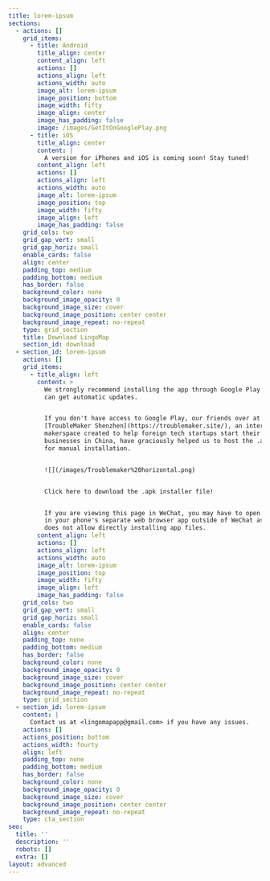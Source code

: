 ```yaml
---
title: lorem-ipsum
sections:
  - actions: []
    grid_items:
      - title: Android
        title_align: center
        content_align: left
        actions: []
        actions_align: left
        actions_width: auto
        image_alt: lorem-ipsum
        image_position: bottom
        image_width: fifty
        image_align: center
        image_has_padding: false
        image: /images/GetItOnGooglePlay.png
      - title: iOS
        title_align: center
        content: |
          A version for iPhones and iOS is coming soon! Stay tuned!
        content_align: left
        actions: []
        actions_align: left
        actions_width: auto
        image_alt: lorem-ipsum
        image_position: top
        image_width: fifty
        image_align: left
        image_has_padding: false
    grid_cols: two
    grid_gap_vert: small
    grid_gap_horiz: small
    enable_cards: false
    align: center
    padding_top: medium
    padding_bottom: medium
    has_border: false
    background_color: none
    background_image_opacity: 0
    background_image_size: cover
    background_image_position: center center
    background_image_repeat: no-repeat
    type: grid_section
    title: Download LingoMap
    section_id: download
  - section_id: lorem-ipsum
    actions: []
    grid_items:
      - title_align: left
        content: >
          We strongly recommend installing the app through Google Play so you
          can get automatic updates.


          If you don't have access to Google Play, our friends over at
          [TroubleMaker Shenzhen](https://troublemaker.site/), an international
          makerspace created to help foreign tech startups start their
          businesses in China, have graciously helped us to host the .apk file
          for manual installation.


          ![](/images/Troublemaker%20horizontal.png)


          Click here to download the .apk installer file!


          If you are viewing this page in WeChat, you may have to open this link
          in your phone's separate web browser app outside of WeChat as WeChat
          does not allow directly installing app files.
        content_align: left
        actions: []
        actions_align: left
        actions_width: auto
        image_alt: lorem-ipsum
        image_position: top
        image_width: fifty
        image_align: left
        image_has_padding: false
    grid_cols: two
    grid_gap_vert: small
    grid_gap_horiz: small
    enable_cards: false
    align: center
    padding_top: none
    padding_bottom: medium
    has_border: false
    background_color: none
    background_image_opacity: 0
    background_image_size: cover
    background_image_position: center center
    background_image_repeat: no-repeat
    type: grid_section
  - section_id: lorem-ipsum
    content: |
      Contact us at <lingomapapp@gmail.com> if you have any issues.
    actions: []
    actions_position: bottom
    actions_width: fourty
    align: left
    padding_top: none
    padding_bottom: medium
    has_border: false
    background_color: none
    background_image_opacity: 0
    background_image_size: cover
    background_image_position: center center
    background_image_repeat: no-repeat
    type: cta_section
seo:
  title: ''
  description: ''
  robots: []
  extra: []
layout: advanced
---
```

